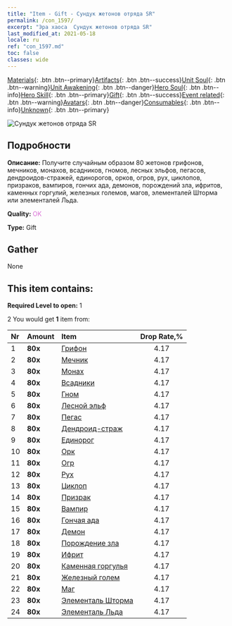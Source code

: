 ```yaml
---
title: "Item - Gift - Сундук жетонов отряда SR"
permalink: /con_1597/
excerpt: "Эра хаоса  Сундук жетонов отряда SR"
last_modified_at: 2021-05-18
locale: ru
ref: "con_1597.md"
toc: false
classes: wide
---
```

 [Materials](/ItemsRU/){: .btn .btn--primary}[Artifacts](/ItemsRU/Artifacts/){: .btn .btn--success}[Unit Soul](/ItemsRU/UnitSoul/){: .btn .btn--warning}[Unit Awakening](/ItemsRU/UnitAwakening/){: .btn .btn--danger}[Hero Soul](/ItemsRU/HeroSoul/){: .btn .btn--info}[Hero Skill](/ItemsRU/HeroSkill/){: .btn .btn--primary}[Gift](/ItemsRU/Gift/){: .btn .btn--success}[Event related](/ItemsRU/Events/){: .btn .btn--warning}[Avatars](/ItemsRU/Avatars/){: .btn .btn--danger}[Consumables](/ItemsRU/Consumables/){: .btn .btn--info}[Unknown](/ItemsRU/Unknown/){: .btn .btn--primary}

 ![Сундук жетонов отряда SR](/images/t/i_907209.png)

## Подробности
 **Описание:** Получите случайным образом 80 жетонов грифонов, мечников, монахов, всадников, гномов, лесных эльфов, пегасов, дендроидов-стражей, единорогов, орков, огров, рух, циклопов, призраков, вампиров, гончих ада, демонов, порождений зла, ифритов, каменных горгулий, железных големов, магов, элементалей Шторма или элементалей Льда.

 **Quality:** <span style="color: #DA70D6">OK</span>

 **Type:** Gift

## Gather

  None

## This item contains:

 **Required Level to open:** 1

 2 You would get **1** item  from:

  | Nr | Amount |     Item    | Drop Rate,% |
  |:---|:-------|:------------|:---------:|
  | 1 |  **80x** | [Грифон](/ItemsRU/unt_192/) | 4.17 | 
  | 2 |  **80x** | [Мечник](/ItemsRU/unt_193/) | 4.17 | 
  | 3 |  **80x** | [Монах](/ItemsRU/unt_194/) | 4.17 | 
  | 4 |  **80x** | [Всадники](/ItemsRU/unt_195/) | 4.17 | 
  | 5 |  **80x** | [Гном](/ItemsRU/unt_200/) | 4.17 | 
  | 6 |  **80x** | [Лесной эльф](/ItemsRU/unt_201/) | 4.17 | 
  | 7 |  **80x** | [Пегас](/ItemsRU/unt_202/) | 4.17 | 
  | 8 |  **80x** | [Дендроид-страж](/ItemsRU/unt_203/) | 4.17 | 
  | 9 |  **80x** | [Единорог](/ItemsRU/unt_204/) | 4.17 | 
  | 10 |  **80x** | [Орк](/ItemsRU/unt_219/) | 4.17 | 
  | 11 |  **80x** | [Огр](/ItemsRU/unt_220/) | 4.17 | 
  | 12 |  **80x** | [Рух](/ItemsRU/unt_221/) | 4.17 | 
  | 13 |  **80x** | [Циклоп](/ItemsRU/unt_222/) | 4.17 | 
  | 14 |  **80x** | [Призрак](/ItemsRU/unt_210/) | 4.17 | 
  | 15 |  **80x** | [Вампир](/ItemsRU/unt_211/) | 4.17 | 
  | 16 |  **80x** | [Гончая ада](/ItemsRU/unt_228/) | 4.17 | 
  | 17 |  **80x** | [Демон](/ItemsRU/unt_229/) | 4.17 | 
  | 18 |  **80x** | [Порождение зла](/ItemsRU/unt_230/) | 4.17 | 
  | 19 |  **80x** | [Ифрит](/ItemsRU/unt_231/) | 4.17 | 
  | 20 |  **80x** | [Каменная горгулья](/ItemsRU/unt_236/) | 4.17 | 
  | 21 |  **80x** | [Железный голем](/ItemsRU/unt_237/) | 4.17 | 
  | 22 |  **80x** | [Маг](/ItemsRU/unt_238/) | 4.17 | 
  | 23 |  **80x** | [Элементаль Шторма](/ItemsRU/unt_263/) | 4.17 | 
  | 24 |  **80x** | [Элементаль Льда](/ItemsRU/unt_264/) | 4.17 | 
